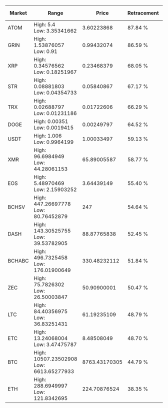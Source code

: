 | Market | Range | Price| Retracement | Doubles to 50% |
| --- | --- | --- | --- | --- |
| ATOM | High: 5.4<br />Low: 3.35341662 | 3.60223868 | 87.84 % | 1.21 |
| GRIN | High: 1.53876057<br />Low: 0.91 | 0.99432074 | 86.59 % | 1.23 |
| XRP | High: 0.34576562<br />Low: 0.18251967 | 0.23468379 | 68.05 % | 1.13 |
| STR | High: 0.08881803<br />Low: 0.04354733 | 0.05840867 | 67.17 % | 1.13 |
| TRX | High: 0.02688797<br />Low: 0.01231186 | 0.01722606 | 66.29 % | 1.14 |
| DOGE | High: 0.00351<br />Low: 0.0019415 | 0.00249797 | 64.52 % | 1.09 |
| USDT | High: 1.006<br />Low: 0.9964199 | 1.00033497 | 59.13 % | 1.00 |
| XMR | High: 96.6984949<br />Low: 44.28061153 | 65.89005587 | 58.77 % | 1.07 |
| EOS | High: 5.48970469<br />Low: 2.15903252 | 3.64439149 | 55.40 % | 1.05 |
| BCHSV | High: 447.26697778<br />Low: 80.76452879 | 247 | 54.64 % | 1.07 |
| DASH | High: 143.30525755<br />Low: 39.53782905 | 88.87765838 | 52.45 % | 1.03 |
| BCHABC | High: 496.7325458<br />Low: 176.01900649 | 330.48232112 | 51.84 % | 1.02 |
| ZEC | High: 75.7826302<br />Low: 26.50003847 | 50.90900001 | 50.47 % | 1.00 |
| LTC | High: 84.40356975<br />Low: 36.83251431 | 61.19235109 | 48.79 % | 0.00 |
| ETC | High: 13.24068004<br />Low: 3.47475787 | 8.48508049 | 48.70 % | 0.00 |
| BTC | High: 10507.23502908<br />Low: 6613.65277933 | 8763.43170305 | 44.79 % | 0.00 |
| ETH | High: 288.6949997<br />Low: 121.8342695 | 224.70876524 | 38.35 % | 0.00 |
